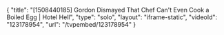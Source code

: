 {
    "title": "[1508440185] Gordon Dismayed That Chef Can't Even Cook a Boiled Egg | Hotel Hell",
    "type": "solo",
    "layout": "iframe-static",
    "videoId": "123178954",
    "url": "\/tvpembed\/123178954"
}